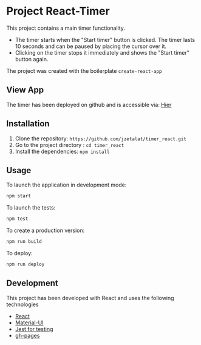# Project React-Timer

This project contains a main timer functionality.
- The timer starts when the "Start timer" button is clicked. The timer lasts 10 seconds and can be paused by placing the cursor over it.
- Clicking on the timer stops it immediately and shows the "Start timer" button again.

The project was created with the boilerplate `create-react-app`

## View App
The timer has been deployed on github and is accessible via: [Hier](https://jzetalat.github.io/timer_react/)

## Installation

1. Clone the repository: `https://github.com/jzetalat/timer_react.git`
2. Go to the project directory : `cd timer_react`
3. Install the dependencies: `npm install`

## Usage

To launch the application in development mode:
```sh
npm start
```
To launch the tests: 
```sh
npm test
```
To create a production version:
```sh
npm run build
```
To deploy:
```sh
npm run deploy
```

## Development
This project has been developed with React and uses the following technologies

- [React](https://react.dev/)
- [Material-UI](https://mui.com/core/)
- [Jest for testing](https://jestjs.io/)
- [gh-pages](https://www.npmjs.com/package/gh-pages)